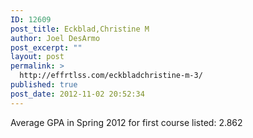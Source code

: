 ```yaml
---
ID: 12609
post_title: Eckblad,Christine M
author: Joel DesArmo
post_excerpt: ""
layout: post
permalink: >
  http://effrtlss.com/eckbladchristine-m-3/
published: true
post_date: 2012-11-02 20:52:34
---
```

<p>Average GPA in Spring 2012 for first course listed: 2.862</p>
